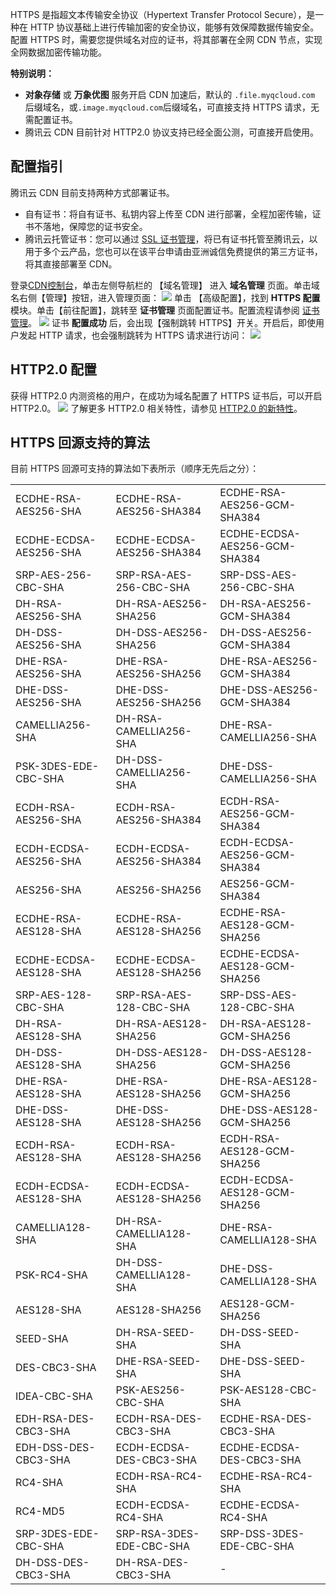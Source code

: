 HTTPS 是指超文本传输安全协议（Hypertext Transfer Protocol Secure），是一种在 HTTP 协议基础上进行传输加密的安全协议，能够有效保障数据传输安全。配置 HTTPS 时，需要您提供域名对应的证书，将其部署在全网 CDN 节点，实现全网数据加密传输功能。

**特别说明：**
-  **对象存储** 或 **万象优图** 服务开启 CDN 加速后，默认的 ```.file.myqcloud.com``` 后缀域名，或```.image.myqcloud.com```后缀域名，可直接支持 HTTPS 请求，无需配置证书。
- 腾讯云 CDN 目前针对 HTTP2.0 协议支持已经全面公测，可直接开启使用。

## 配置指引
腾讯云 CDN 目前支持两种方式部署证书。
- 自有证书：将自有证书、私钥内容上传至 CDN 进行部署，全程加密传输，证书不落地，保障您的证书安全。
- 腾讯云托管证书：您可以通过 [SSL 证书管理](https://console.cloud.tencent.com/ssl)，将已有证书托管至腾讯云，以用于多个云产品，您也可以在该平台申请由亚洲诚信免费提供的第三方证书，将其直接部署至 CDN。

登录[CDN控制台](https://console.cloud.tencent.com/cdn)，单击左侧导航栏的 【域名管理】 进入 **域名管理** 页面。单击域名右侧【管理】按钮，进入管理页面：
![](https://main.qcloudimg.com/raw/667013013f17c055f0cb3cec4580c4ef.png)
单击 【高级配置】，找到 **HTTPS 配置** 模块。单击【前往配置】，跳转至 **证书管理** 页面配置证书。配置流程请参阅 [证书管理](https://cloud.tencent.com/document/product/228/6303)。
![](https://main.qcloudimg.com/raw/1efff7b5b6909863e0849ae6cf9f65a7.png)
证书 **配置成功** 后，会出现【强制跳转 HTTPS】开关。开启后，即使用户发起 HTTP 请求，也会强制跳转为 HTTPS 请求进行访问：
![](https://main.qcloudimg.com/raw/8ccfdda9898a09a95d702e9162ff95d6.png)

## HTTP2.0 配置
获得 HTTP2.0 内测资格的用户，在成功为域名配置了 HTTPS 证书后，可以开启 HTTP2.0。
![](https://main.qcloudimg.com/raw/19b5892f7cf04b93e37f63eef75a94d8.png)
了解更多 HTTP2.0 相关特性，请参见 [HTTP2.0 的新特性](https://cloud.tencent.com/community/article/541321)。

## HTTPS 回源支持的算法
目前 HTTPS 回源可支持的算法如下表所示（顺序无先后之分）：

<table ><tbody>
<tr><td >ECDHE-RSA-AES256-SHA</td>
<td >ECDHE-RSA-AES256-SHA384</td>
<td >ECDHE-RSA-AES256-GCM-SHA384</td></tr>
<tr><td >ECDHE-ECDSA-AES256-SHA</td>
<td >ECDHE-ECDSA-AES256-SHA384</td>
<td >ECDHE-ECDSA-AES256-GCM-SHA384</td></tr>
<tr><td >SRP-AES-256-CBC-SHA</td>
<td >SRP-RSA-AES-256-CBC-SHA</td>
<td >SRP-DSS-AES-256-CBC-SHA</td></tr>
<tr><td >DH-RSA-AES256-SHA</td>
<td >DH-RSA-AES256-SHA256</td>
<td >DH-RSA-AES256-GCM-SHA384</td></tr>
<tr><td >DH-DSS-AES256-SHA</td>
<td >DH-DSS-AES256-SHA256</td>
<td >DH-DSS-AES256-GCM-SHA384</td></tr>
<tr><td >DHE-RSA-AES256-SHA</td>
<td >DHE-RSA-AES256-SHA256</td>
<td >DHE-RSA-AES256-GCM-SHA384</td></tr>
<tr><td >DHE-DSS-AES256-SHA</td>
<td >DHE-DSS-AES256-SHA256</td>
<td >DHE-DSS-AES256-GCM-SHA384</td></tr>
<tr><td >CAMELLIA256-SHA</td>
<td >DH-RSA-CAMELLIA256-SHA</td>
<td >DHE-RSA-CAMELLIA256-SHA</td></tr>
<tr><td >PSK-3DES-EDE-CBC-SHA</td>
<td >DH-DSS-CAMELLIA256-SHA</td>
<td >DHE-DSS-CAMELLIA256-SHA</td></tr>
<tr><td >ECDH-RSA-AES256-SHA</td>
<td >ECDH-RSA-AES256-SHA384</td>
<td >ECDH-RSA-AES256-GCM-SHA384</td></tr>
<tr><td >ECDH-ECDSA-AES256-SHA</td>
<td >ECDH-ECDSA-AES256-SHA384</td>
<td >ECDH-ECDSA-AES256-GCM-SHA384</td></tr>
<tr><td >AES256-SHA</td><td >AES256-SHA256</td>
<td >AES256-GCM-SHA384</td></tr>
<tr><td >ECDHE-RSA-AES128-SHA</td>
<td >ECDHE-RSA-AES128-SHA256</td>
<td >ECDHE-RSA-AES128-GCM-SHA256</td></tr>
<tr><td >ECDHE-ECDSA-AES128-SHA</td>
<td >ECDHE-ECDSA-AES128-SHA256</td>
<td >ECDHE-ECDSA-AES128-GCM-SHA256</td></tr>
<tr><td >SRP-AES-128-CBC-SHA</td>
<td >SRP-RSA-AES-128-CBC-SHA</td>
<td >SRP-DSS-AES-128-CBC-SHA</td></tr>
<tr><td >DH-RSA-AES128-SHA</td>
<td >DH-RSA-AES128-SHA256</td>
<td >DH-RSA-AES128-GCM-SHA256</td></tr>
<tr><td >DH-DSS-AES128-SHA</td>
<td >DH-DSS-AES128-SHA256</td>
<td >DH-DSS-AES128-GCM-SHA256</td></tr>
<tr><td >DHE-RSA-AES128-SHA</td>
<td >DHE-RSA-AES128-SHA256</td>
<td >DHE-RSA-AES128-GCM-SHA256</td></tr>
<tr><td >DHE-DSS-AES128-SHA</td>
<td >DHE-DSS-AES128-SHA256</td>
<td >DHE-DSS-AES128-GCM-SHA256</td></tr>
<tr><td >ECDH-RSA-AES128-SHA</td>
<td >ECDH-RSA-AES128-SHA256</td>
<td >ECDH-RSA-AES128-GCM-SHA256</td></tr>
<tr><td >ECDH-ECDSA-AES128-SHA</td>
<td >ECDH-ECDSA-AES128-SHA256</td>
<td >ECDH-ECDSA-AES128-GCM-SHA256</td></tr>
<tr><td >CAMELLIA128-SHA</td>
<td >DH-RSA-CAMELLIA128-SHA</td>
<td >DHE-RSA-CAMELLIA128-SHA</td></tr>
<tr><td >PSK-RC4-SHA</td>
<td >DH-DSS-CAMELLIA128-SHA</td>
<td >DHE-DSS-CAMELLIA128-SHA</td></tr>
<tr><td >AES128-SHA</td>
<td >AES128-SHA256</td>
<td >AES128-GCM-SHA256</td></tr>
<tr><td >SEED-SHA</td>
<td >DH-RSA-SEED-SHA</td>
<td >DH-DSS-SEED-SHA</td></tr>
<tr><td >DES-CBC3-SHA</td>
<td >DHE-RSA-SEED-SHA</td>
<td >DHE-DSS-SEED-SHA</td></tr>
<tr><td >IDEA-CBC-SHA</td>
<td >PSK-AES256-CBC-SHA</td>
<td >PSK-AES128-CBC-SHA</td></tr>
<tr><td >EDH-RSA-DES-CBC3-SHA</td>
<td >ECDH-RSA-DES-CBC3-SHA</td>
<td >ECDHE-RSA-DES-CBC3-SHA</td></tr>
<tr><td >EDH-DSS-DES-CBC3-SHA</td>
<td >ECDH-ECDSA-DES-CBC3-SHA</td>
<td >ECDHE-ECDSA-DES-CBC3-SHA</td></tr>
<tr><td >RC4-SHA</td>
<td >ECDH-RSA-RC4-SHA</td>
<td >ECDHE-RSA-RC4-SHA</td></tr>
<tr><td >RC4-MD5</td>
<td >ECDH-ECDSA-RC4-SHA</td>
<td >ECDHE-ECDSA-RC4-SHA</td></tr>
<tr><td >SRP-3DES-EDE-CBC-SHA</td>
<td >SRP-RSA-3DES-EDE-CBC-SHA</td>
<td >SRP-DSS-3DES-EDE-CBC-SHA</td></tr>
<tr><td >DH-DSS-DES-CBC3-SHA</td>
<td >DH-RSA-DES-CBC3-SHA</td>
<td >-</td></tr>
</tbody></table>
